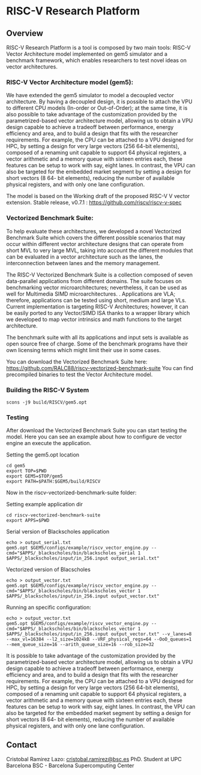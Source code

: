 # RISC-V Research Platform

## Overview

RISC-V Research Platform is a tool is composed by two main tools: RISC-V Vector Architecture model implemented on gem5 simulator and a benchmark framework, which enables researchers to test novel ideas on vector architectures.

### RISC-V Vector Architecture model (gem5):

We have extended the gem5 simulator to model a decoupled vector architecture. By having a decoupled
design, it is possible to attach the VPU to different CPU models (In-order or Out-of-Order); at the same time,
it is also possible to take advantage of the customization provided by the parametrized-based vector
architecture model, allowing us to obtain a VPU design capable to achieve a tradeoff between performance,
energy efficiency and area, and to build a design that fits with the researcher requirements. For example, the
CPU can be attached to a VPU designed for HPC, by setting a design for very large vectors (256 64-bit
elements), composed of a renaming unit capable to support 64 physical registers, a vector arithmetic and a
memory queue with sixteen entries each, these features can be setup to work with say, eight lanes. In contrast,
the VPU can also be targeted for the embedded market segment by setting a design for short vectors (8 64-
bit elements), reducing the number of available physical registers, and with only one lane configuration.

The model is based on the Working draft of the proposed RISC-V V vector extension.
Stable release, v0.7.1 : https://github.com/riscv/riscv-v-spec

### Vectorized Benchmark Suite:

To help evaluate these architectures, we developed a novel Vectorized Benchmark Suite which
covers the different possible scenarios that may occur within different vector architecture designs that can
operate from short MVL to very large MVL, taking into account the different modules that can be evaluated
in a vector architecture such as the lanes, the interconnection between lanes and the memory management.

The RISC-V Vectorized Benchmark Suite is a collection composed of seven data-parallel applications from different domains. The suite focuses on benchmarking vector microarchitectures; nevertheless, it can be used as well for Multimedia SIMD microarchitectures. . Applications are VLA; therefore, applications can be tested using
short, medium and large VLs. Current implementation is targeting RISC-V Architectures; however, it can be easily ported to any Vector/SIMD ISA thanks to a wrapper library which we developed to map vector intrinsics and math functions to the target architecture.

The benchmark suite with all its applications and input sets is available as open source free of charge. Some of the benchmark programs have their own licensing terms which might limit their use in some cases.

You can download the Vectorized Benchmark Suite here: https://github.com/RALC88/riscv-vectorized-benchmark-suite
You can find precompiled binaries to test the Vector Architecture model.

### Building the RISC-V System
```
scons -j9 build/RISCV/gem5.opt
```
### Testing

After download the Vectorized Benchmark Suite you can start testing the model. Here you can see an example about how to configure de vector engine an execute the application.

Setting the gem5.opt location
```
cd gem5
export TOP=$PWD
export GEM5=$TOP/gem5
export PATH=$PATH:$GEM5/build/RISCV
```

Now in the riscv-vectorized-benchmark-suite folder:

Setting example application dir
```
cd riscv-vectorized-benchmark-suite
export APPS=$PWD
```
Serial version  of Blackscholes application
```
echo > output_serial.txt
gem5.opt $GEM5/configs/example/riscv_vector_engine.py --cmd="$APPS/_blackscholes/bin/blackscholes_serial 1 $APPS/_blackscholes/input/in_256.input output_serial.txt"
```

Vectorized version of Blacscholes
```
echo > output_vector.txt
gem5.opt $GEM5/configs/example/riscv_vector_engine.py --cmd="$APPS/_blackscholes/bin/blackscholes_vector 1 $APPS/_blackscholes/input/in_256.input output_vector.txt"
```

Running an specific configuration:
```
echo > output_vector.txt
gem5.opt $GEM5/configs/example/riscv_vector_engine.py --cmd="$APPS/_blackscholes/bin/blackscholes_vector 1 $APPS/_blackscholes/input/in_256.input output_vector.txt" --v_lanes=8  --max_vl=16384 --l2_size=1024kB --VRF_physical_regs=64 --OoO_queues=1  --mem_queue_size=16 --arith_queue_size=16 --rob_size=32
```

It is possible to take advantage of the customization provided by the parametrized-based vector
architecture model, allowing us to obtain a VPU design capable to achieve a tradeoff between performance,
energy efficiency and area, and to build a design that fits with the researcher requirements. For example, the
CPU can be attached to a VPU designed for HPC, by setting a design for very large vectors (256 64-bit
elements), composed of a renaming unit capable to support 64 physical registers, a vector arithmetic and a
memory queue with sixteen entries each, these features can be setup to work with say, eight lanes. In contrast,
the VPU can also be targeted for the embedded market segment by setting a design for short vectors (8 64-
bit elements), reducing the number of available physical registers, and with only one lane configuration.

## Contact
Cristobal Ramirez Lazo: cristobal.ramirez@bsc.es
PhD. Student at UPC Barcelona
BSC - Barcelona Supercomputing Center